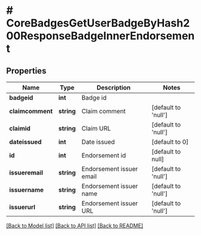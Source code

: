 # # CoreBadgesGetUserBadgeByHash200ResponseBadgeInnerEndorsement

## Properties

Name | Type | Description | Notes
------------ | ------------- | ------------- | -------------
**badgeid** | **int** | Badge id |
**claimcomment** | **string** | Claim comment | [default to 'null']
**claimid** | **string** | Claim URL | [default to 'null']
**dateissued** | **int** | Date issued | [default to 0]
**id** | **int** | Endorsement id | [default to null]
**issueremail** | **string** | Endorsement issuer email | [default to 'null']
**issuername** | **string** | Endorsement issuer name | [default to 'null']
**issuerurl** | **string** | Endorsement issuer URL | [default to 'null']

[[Back to Model list]](../../README.md#models) [[Back to API list]](../../README.md#endpoints) [[Back to README]](../../README.md)

